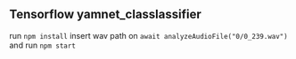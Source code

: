 ## Tensorflow yamnet_classlassifier

run `npm install`
insert wav path on `await analyzeAudioFile("0/0_239.wav")`
and run `npm start`